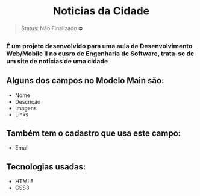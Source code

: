 <h1 align="center">Noticias da Cidade</h1>

> Status: Não Finalizado ⛔

### É um projeto desenvolvido para uma aula de Desenvolvimento Web/Mobile II no cusro de Engenharia de Software, trata-se de um site de notícias de uma cidade

## Alguns dos campos no Modelo Main são:

+ Nome
+ Descrição
+ Imagens
+ Links

## Também tem o cadastro que usa este campo:

+ Email

## Tecnologias usadas:

+ HTML5
+ CSS3
